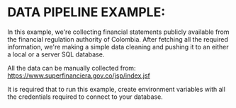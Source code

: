 <h1>DATA PIPELINE EXAMPLE:</h1>

In this example, we're collecting financial statements publicly available from the financial regulation authority
of Colombia. After fetching all the required information, we're making a simple data cleaning and pushing it to an
either a local or a server SQL database.

All the data can be manually collected from: https://www.superfinanciera.gov.co/jsp/index.jsf

It is required that to run this example, create environment variables with all the credentials required to connect
to your database.